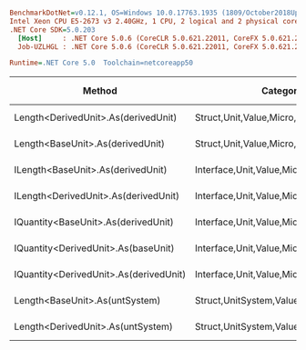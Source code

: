 ``` ini

BenchmarkDotNet=v0.12.1, OS=Windows 10.0.17763.1935 (1809/October2018Update/Redstone5)
Intel Xeon CPU E5-2673 v3 2.40GHz, 1 CPU, 2 logical and 2 physical cores
.NET Core SDK=5.0.203
  [Host]     : .NET Core 5.0.6 (CoreCLR 5.0.621.22011, CoreFX 5.0.621.22011), X64 RyuJIT
  Job-UZLHGL : .NET Core 5.0.6 (CoreCLR 5.0.621.22011, CoreFX 5.0.621.22011), X64 RyuJIT

Runtime=.NET Core 5.0  Toolchain=netcoreapp50  

```
|                                 Method |                               Categories |      Mean |    Error |    StdDev |   StdErr |       Min |       Max |    Median | Ratio | MannWhitney(5%) | RatioSD |  Gen 0 | Gen 1 | Gen 2 | Allocated |
|--------------------------------------- |----------------------------------------- |----------:|---------:|----------:|---------:|----------:|----------:|----------:|------:|---------------- |--------:|-------:|------:|------:|----------:|
|    Length&lt;DerivedUnit&gt;.As(derivedUnit) |       Struct,Unit,Value,Micro,Conversion |  12.67 ns | 0.246 ns |  0.273 ns | 0.063 ns |  12.15 ns |  13.12 ns |  12.70 ns |  0.99 |            Same |    0.03 |      - |     - |     - |         - |
|       Length&lt;BaseUnit&gt;.As(derivedUnit) |       Struct,Unit,Value,Micro,Conversion |  12.76 ns | 0.187 ns |  0.166 ns | 0.044 ns |  12.53 ns |  13.14 ns |  12.73 ns |  1.00 |            Base |    0.00 |      - |     - |     - |         - |
|      ILength&lt;BaseUnit&gt;.As(derivedUnit) |    Interface,Unit,Value,Micro,Conversion |  17.52 ns | 0.266 ns |  0.249 ns | 0.064 ns |  17.05 ns |  18.09 ns |  17.53 ns |  1.37 |          Slower |    0.03 |      - |     - |     - |         - |
|   ILength&lt;DerivedUnit&gt;.As(derivedUnit) |    Interface,Unit,Value,Micro,Conversion |  17.70 ns | 0.335 ns |  0.313 ns | 0.081 ns |  17.12 ns |  18.16 ns |  17.72 ns |  1.39 |          Slower |    0.02 |      - |     - |     - |         - |
|    IQuantity&lt;BaseUnit&gt;.As(derivedUnit) |    Interface,Unit,Value,Micro,Conversion |  85.40 ns | 0.890 ns |  0.833 ns | 0.215 ns |  84.14 ns |  86.57 ns |  85.51 ns |  6.70 |          Slower |    0.12 |      - |     - |     - |         - |
|    IQuantity&lt;DerivedUnit&gt;.As(baseUnit) |    Interface,Unit,Value,Micro,Conversion |  86.21 ns | 1.426 ns |  1.334 ns | 0.344 ns |  83.41 ns |  88.64 ns |  86.20 ns |  6.76 |          Slower |    0.14 |      - |     - |     - |         - |
| IQuantity&lt;DerivedUnit&gt;.As(derivedUnit) |    Interface,Unit,Value,Micro,Conversion | 108.29 ns | 1.821 ns |  1.704 ns | 0.440 ns | 105.51 ns | 110.84 ns | 108.56 ns |  8.50 |          Slower |    0.16 |      - |     - |     - |         - |
|         Length&lt;BaseUnit&gt;.As(untSystem) | Struct,UnitSystem,Value,Micro,Conversion | 345.84 ns | 5.729 ns |  5.359 ns | 1.384 ns | 338.74 ns | 355.62 ns | 343.79 ns | 27.14 |          Slower |    0.46 | 0.0121 |     - |     - |     192 B |
|      Length&lt;DerivedUnit&gt;.As(untSystem) | Struct,UnitSystem,Value,Micro,Conversion | 379.57 ns | 7.534 ns | 10.058 ns | 2.012 ns | 363.89 ns | 401.88 ns | 380.42 ns | 29.80 |          Slower |    0.99 | 0.0121 |     - |     - |     192 B |

